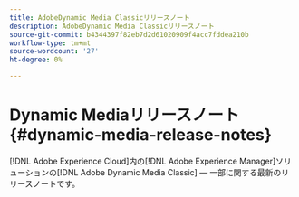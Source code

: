```yaml
---
title: AdobeDynamic Media Classicリリースノート
description: AdobeDynamic Media Classicリリースノート
source-git-commit: b4344397f82eb7d2d61020909f4acc7fddea210b
workflow-type: tm+mt
source-wordcount: '27'
ht-degree: 0%

---
```



# Dynamic Mediaリリースノート{#dynamic-media-release-notes}

[!DNL Adobe Experience Cloud]内の[!DNL Adobe Experience Manager]ソリューションの[!DNL Adobe Dynamic Media Classic] — 一部に関する最新のリリースノートです。